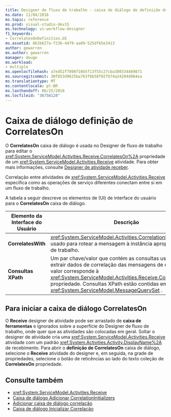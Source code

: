 ```yaml
---
title: Designer de fluxo de trabalho - caixa de diálogo de definição de CorrelatesOn
ms.date: 11/04/2016
ms.topic: reference
ms.prod: visual-studio-dev15
ms.technology: vs-workflow-designer
f1_keywords:
- CorrelatesOnDefinition.UI
ms.assetid: 8b2b627a-f236-4479-aa09-525df65e3413
author: gewarren
ms.author: gewarren
manager: douge
ms.workload:
- multiple
ms.openlocfilehash: a7ed52f7898f10b5f13f55c27cba380334489871
ms.sourcegitcommit: 30f653d9625ba763f6b58f02fb74a24204d064ea
ms.translationtype: MT
ms.contentlocale: pt-BR
ms.lasthandoff: 06/25/2018
ms.locfileid: "36758128"
---
```

# <a name="correlateson-definition-dialog-box"></a>Caixa de diálogo definição de CorrelatesOn

O **CorrelatesOn** caixa de diálogo é usada no Designer de fluxo de trabalho para editar o <xref:System.ServiceModel.Activities.Receive.CorrelatesOn%2A> propriedade de um <xref:System.ServiceModel.Activities.Receive> atividade. Para obter mais informações, consulte [Designer de atividade receber](../workflow-designer/receive-activity-designer.md).

Correlação entre atividades de <xref:System.ServiceModel.Activities.Receive> especifica como as operações de serviço diferentes conectam entre si em um fluxo de trabalho.

A tabela a seguir descreve os elementos de (UI) de interface do usuário para o **CorrelatesOn** caixa de diálogo.

|Elemento da Interface do Usuário|Descrição|
|----------------|-----------------|
|**CorrelatesWith**|<xref:System.ServiceModel.Activities.CorrelationHandle> que é usado para rotear a mensagem à instância apropriado de fluxo de trabalho.|
|**Consultas XPath**|Um par chave/valor que contém as consultas usadas para extrair dados de correlação das mensagens de entrada. Esse valor corresponde à <xref:System.ServiceModel.Activities.Receive.CorrelatesOn%2A> propriedade. Consultas XPath estão contidas em um objeto de <xref:System.ServiceModel.MessageQuerySet> .|

## <a name="to-launch-the-correlateson-dialog-box"></a>Para iniciar a caixa de diálogo CorrelatesOn

O **Receive** designer de atividade pode ser arrastado de **caixa de ferramentas** e ignorados sobre a superfície do Designer de fluxo de trabalho, onde quer que as atividades são colocadas em geral. Soltar o designer de atividade cria uma <xref:System.ServiceModel.Activities.Receive> atividade com um padrão <xref:System.Activities.Activity.DisplayName%2A> de recebimento. Para abrir o **definição de CorrelatesOn** caixa de diálogo, selecione o **Receive** atividade do designer e, em seguida, na grade de propriedades, selecione o botão de reticências ao lado do texto coleção de  **CorrelatesOn** propriedade.

## <a name="see-also"></a>Consulte também

- <xref:System.ServiceModel.Activities.Receive>
- [Caixa de diálogo Adicionar CorrelationInitializers](../workflow-designer/add-correlationinitializers-dialog-box.md)
- [Adicionar caixa de diálogo correlação](http://msdn.microsoft.com/en-us/9e41a149-e8ab-41b1-8886-ea06a63041b6)
- [Caixa de diálogo Inicializar Correlação](../workflow-designer/initialize-correlation-dialog-box.md)